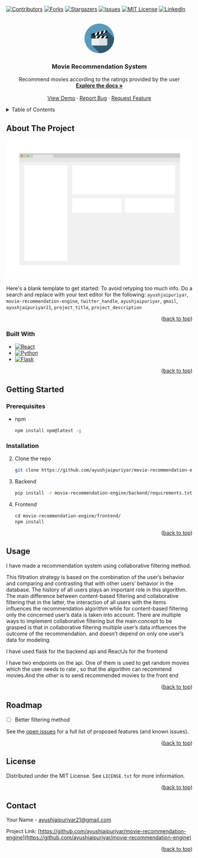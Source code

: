 <div id="top"></div>

[![Contributors][contributors-shield]][contributors-url]
[![Forks][forks-shield]][forks-url]
[![Stargazers][stars-shield]][stars-url]
[![Issues][issues-shield]][issues-url]
[![MIT License][license-shield]][license-url]
[![LinkedIn][linkedin-shield]][linkedin-url]

<!-- PROJECT LOGO -->
<br />
<div align="center">
  <a href="https://github.com/ayushjaipuriyar/movie-recommendation-engine">
    <img src="images/logo.png" alt="Logo" width="80" height="80">
  </a>

<h3 align="center">Movie Recommendation System</h3>

  <p align="center">
    Recommend movies according to the ratings provided by the user
    <br />
    <a href="https://github.com/ayushjaipuriyar/movie-recommendation-engine"><strong>Explore the docs »</strong></a>
    <br />
    <br />
    <a href="https://github.com/ayushjaipuriyar/movie-recommendation-engine">View Demo</a>
    ·
    <a href="https://github.com/ayushjaipuriyar/movie-recommendation-engine/issues">Report Bug</a>
    ·
    <a href="https://github.com/ayushjaipuriyar/movie-recommendation-engine/issues">Request Feature</a>
  </p>
</div>

<!-- TABLE OF CONTENTS -->
<details>
  <summary>Table of Contents</summary>
  <ol>
    <li>
      <a href="#about-the-project">About The Project</a>
      <ul>
        <li><a href="#built-with">Built With</a></li>
      </ul>
    </li>
    <li>
      <a href="#getting-started">Getting Started</a>
      <ul>
        <li><a href="#prerequisites">Prerequisites</a></li>
        <li><a href="#installation">Installation</a></li>
      </ul>
    </li>
    <li><a href="#usage">Usage</a></li>
    <li><a href="#roadmap">Roadmap</a></li>
    <li><a href="#contributing">Contributing</a></li>
    <li><a href="#license">License</a></li>
    <li><a href="#contact">Contact</a></li>
    <li><a href="#acknowledgments">Acknowledgments</a></li>
  </ol>
</details>

<!-- ABOUT THE PROJECT -->

## About The Project

[![Product Name Screen Shot][product-screenshot]](https://example.com)

Here's a blank template to get started: To avoid retyping too much info. Do a search and replace with your text editor for the following: `ayushjaipuriyar`, `movie-recommendation-engine`, `twitter_handle`, `ayushjaipuriyar`, `gmail`, `ayushjaipuriyar21`, `project_title`, `project_description`

<p align="right">(<a href="#top">back to top</a>)</p>

### Built With

- [![React][react.js]][react-url]
- [![Python][python.org]][python-url]
- [![Flask][flask.com]][flask-url]

<p align="right">(<a href="#top">back to top</a>)</p>

<!-- GETTING STARTED -->

## Getting Started

### Prerequisites

- npm
  ```sh
  npm install npm@latest -g
  ```

### Installation

2. Clone the repo
   ```sh
   git clone https://github.com/ayushjaipuriyar/movie-recommendation-engine.git
   ```
3. Backend

   ```sh
   pip install -r movie-recommendation-engine/backend/requirements.txt
   ```

4. Frontend
   ```
   cd movie-recommendation-engine/frontend/
   npm install
   ```

<p align="right">(<a href="#top">back to top</a>)</p>

<!-- USAGE EXAMPLES -->

## Usage

I have made a recommendation system using collaborative filtering method.

This filtration strategy is based on the combination of the user’s behavior and comparing and contrasting that with other users’ behavior in the database. The history of all users plays an important role in this algorithm. The main difference between content-based filtering and collaborative filtering that in the latter, the interaction of all users with the items influences the recommendation algorithm while for content-based filtering only the concerned user’s data is taken into account. There are multiple ways to implement collaborative filtering but the main concept to be grasped is that in collaborative filtering multiple user’s data influences the outcome of the recommendation. and doesn’t depend on only one user’s data for modeling.

I have used flask for the backend api and ReactJs for the frontend

I have two endpoints on the api. One of them is used to get random movies which the user needs to rate , so that the algorithm can recommend movies.And the other is to send recommended movies to the front end

<p align="right">(<a href="#top">back to top</a>)</p>

## Roadmap

- [ ] Better filtering method

See the [open issues](https://github.com/ayushjaipuriyar/movie-recommendation-engine/issues) for a full list of proposed features (and known issues).

<p align="right">(<a href="#top">back to top</a>)</p>

<!-- LICENSE -->

## License

Distributed under the MIT License. See `LICENSE.txt` for more information.

<p align="right">(<a href="#top">back to top</a>)</p>

<!-- CONTACT -->

## Contact

Your Name - ayushjaipuriyar21@gmail.com

Project Link: [https://github.com/ayushjaipuriyar/movie-recommendation-engine](https://github.com/ayushjaipuriyar/movie-recommendation-engine)

<p align="right">(<a href="#top">back to top</a>)</p>

<!-- MARKDOWN LINKS & IMAGES -->
<!-- https://www.markdownguide.org/basic-syntax/#reference-style-links -->

[contributors-shield]: https://img.shields.io/github/contributors/ayushjaipuriyar/movie-recommendation-engine.svg?style=for-the-badge
[contributors-url]: https://github.com/ayushjaipuriyar/movie-recommendation-engine/graphs/contributors
[forks-shield]: https://img.shields.io/github/forks/ayushjaipuriyar/movie-recommendation-engine.svg?style=for-the-badge
[forks-url]: https://github.com/ayushjaipuriyar/movie-recommendation-engine/network/members
[stars-shield]: https://img.shields.io/github/stars/ayushjaipuriyar/movie-recommendation-engine.svg?style=for-the-badge
[stars-url]: https://github.com/ayushjaipuriyar/movie-recommendation-engine/stargazers
[issues-shield]: https://img.shields.io/github/issues/ayushjaipuriyar/movie-recommendation-engine.svg?style=for-the-badge
[issues-url]: https://github.com/ayushjaipuriyar/movie-recommendation-engine/issues
[license-shield]: https://img.shields.io/github/license/ayushjaipuriyar/movie-recommendation-engine.svg?style=for-the-badge
[license-url]: https://github.com/ayushjaipuriyar/movie-recommendation-engine/blob/master/LICENSE.txt
[linkedin-shield]: https://img.shields.io/badge/-LinkedIn-black.svg?style=for-the-badge&logo=linkedin&colorB=555
[linkedin-url]: https://linkedin.com/in/ayushjaipuriyar
[product-screenshot]: images/screenshot.png
[react.js]: https://img.shields.io/badge/React-20232A?style=for-the-badge&logo=react&logoColor=61DAFB
[react-url]: https://reactjs.org/
[python.org]: https://img.shields.io/badge/Python-366B98?style=for-the-badge&logo=python&logoColor=F2C53D
[python-url]: https://www.python.org/
[flask-url]: https://flask.palletsprojects.com/en/2.2.0/
[flask.com]: https://img.shields.io/badge/Flask-000?style=for-the-badge&logo=flask&logoColor=fff
